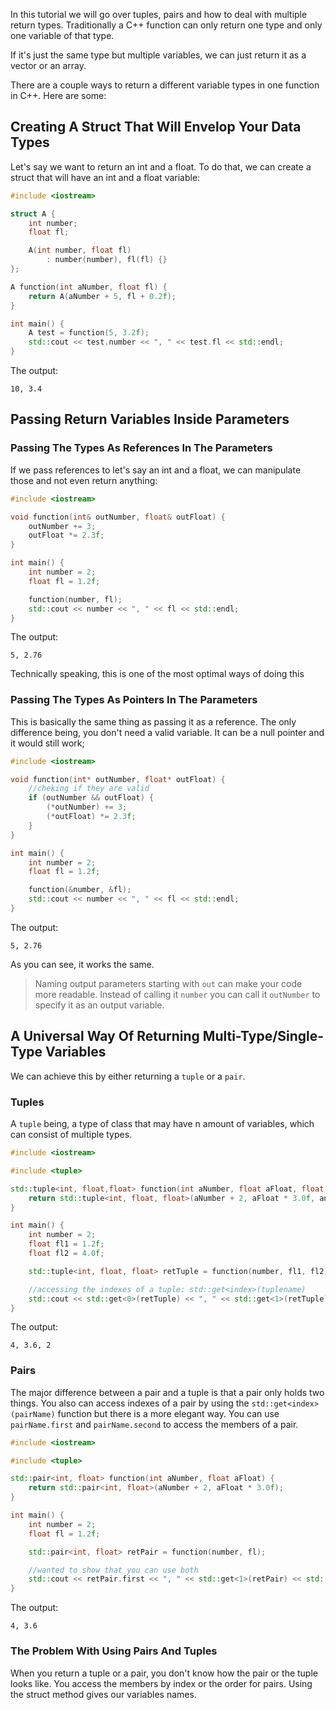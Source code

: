 In this tutorial we will go over tuples, pairs and how to deal with multiple return types. Traditionally a C++ function can only return one type and only one variable of that type. 

If it's just the same type but multiple variables, we can just return it as a vector or an array.

There are a couple ways to return a different variable types in one function in C++. Here are some:

## Creating A Struct That Will Envelop Your Data Types
Let's say we want to return an int and a float. To do that, we can create a struct that will have an int and a float variable:

```cpp
#include <iostream>

struct A {
	int number;
	float fl;

	A(int number, float fl)
		: number(number), fl(fl) {}
};

A function(int aNumber, float fl) {
	return A(aNumber + 5, fl + 0.2f);
}

int main() {
	A test = function(5, 3.2f);
	std::cout << test.number << ", " << test.fl << std::endl;
}
```

The output:

```
10, 3.4
```

## Passing Return Variables Inside Parameters
### Passing The Types As References In The Parameters
If we pass references to let's say an int and a float, we can manipulate those and not even return anything:

```cpp
#include <iostream>

void function(int& outNumber, float& outFloat) {
	outNumber += 3;
	outFloat *= 2.3f;
}

int main() {
	int number = 2;
	float fl = 1.2f;

	function(number, fl);
	std::cout << number << ", " << fl << std::endl;
}
```

The output:

```
5, 2.76
```

Technically speaking, this is one of the most optimal ways of doing this


### Passing The Types As Pointers In The Parameters
This is basically the same thing as  passing it as a reference. The only difference being, you don't need a valid variable. It can be a null pointer and it would still work;

```cpp
#include <iostream>

void function(int* outNumber, float* outFloat) {
	//cheking if they are valid
	if (outNumber && outFloat) {
		(*outNumber) += 3;
		(*outFloat) *= 2.3f;
	}
}

int main() {
	int number = 2;
	float fl = 1.2f;

	function(&number, &fl);
	std::cout << number << ", " << fl << std::endl;
}
```

The output:

```
5, 2.76
```

As you can see, it works the same.

>Naming output parameters starting with `out` can make your code more readable. Instead of calling it `number` you can call it `outNumber` to specify it as an output variable.

## A Universal Way Of Returning Multi-Type/Single-Type Variables
We can achieve this by either returning a `tuple` or a `pair`.


### Tuples
A `tuple` being, a type of class that may have n amount of variables, which can consist of multiple types.

```cpp
#include <iostream>

#include <tuple>

std::tuple<int, float,float> function(int aNumber, float aFloat, float anotherFloat) {
	return std::tuple<int, float, float>(aNumber + 2, aFloat * 3.0f, anotherFloat - 2.0f);
}

int main() {
	int number = 2;
	float fl1 = 1.2f;
	float fl2 = 4.0f;

	std::tuple<int, float, float> retTuple = function(number, fl1, fl2);

	//accessing the indexes of a tuple: std::get<index>(tuplename)
	std::cout << std::get<0>(retTuple) << ", " << std::get<1>(retTuple) << ", " << std::get<2>(retTuple) << std::endl;
}
```

The output:

```
4, 3.6, 2
```

### Pairs
The major difference between a pair and a tuple is that a pair only holds two things. You also can access indexes of a pair by using the `std::get<index>(pairName)` function but there is a more elegant way. You can use `pairName.first` and `pairName.second` to access the members of a pair. 

```cpp
#include <iostream>

#include <tuple>

std::pair<int, float> function(int aNumber, float aFloat) {
	return std::pair<int, float>(aNumber + 2, aFloat * 3.0f);
}

int main() {
	int number = 2;
	float fl = 1.2f;

	std::pair<int, float> retPair = function(number, fl);

	//wanted to show that you can use both
	std::cout << retPair.first << ", " << std::get<1>(retPair) << std::endl;
}
```

The output:

```
4, 3.6
```


### The Problem With Using Pairs And Tuples
When you return a tuple or a pair, you don't know how the pair or the tuple looks like. You access the members by index or the order for pairs. Using the struct method gives our variables names.